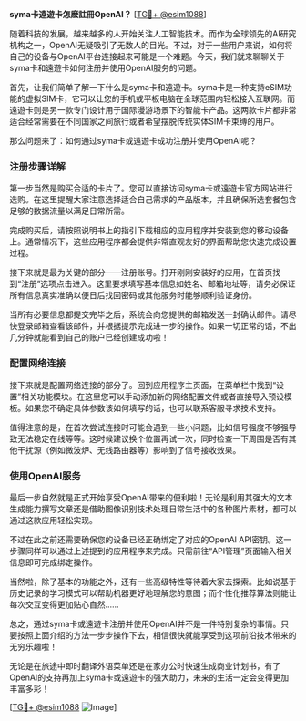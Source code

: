 **syma卡遠遊卡怎麽註冊OpenAI？** [[TG💪+ @esim1088](https://t.me/s/esim1088)]

随着科技的发展，越来越多的人开始关注人工智能技术。而作为全球领先的AI研究机构之一，OpenAI无疑吸引了无数人的目光。不过，对于一些用户来说，如何将自己的设备与OpenAI平台连接起来可能是一个难题。今天，我们就来聊聊关于syma卡和遠遊卡如何注册并使用OpenAI服务的问题。

首先，让我们简单了解一下什么是syma卡和遠遊卡。syma卡是一种支持eSIM功能的虚拟SIM卡，它可以让您的手机或平板电脑在全球范围内轻松接入互联网。而遠遊卡则是另一款专门设计用于国际漫游场景下的智能卡产品。这两款卡片都非常适合经常需要在不同国家之间旅行或者希望摆脱传统实体SIM卡束缚的用户。

那么问题来了：如何通过syma卡或遠遊卡成功注册并使用OpenAI呢？

### 注册步骤详解

第一步当然是购买合适的卡片了。您可以直接访问syma卡或遠遊卡官方网站进行选购。在这里提醒大家注意选择适合自己需求的产品版本，并且确保所选套餐包含足够的数据流量以满足日常所需。

完成购买后，请按照说明书上的指引下载相应的应用程序并安装到您的移动设备上。通常情况下，这些应用程序都会提供非常直观友好的界面帮助您快速完成设置过程。

接下来就是最为关键的部分——注册账号。打开刚刚安装好的应用，在首页找到“注册”选项点击进入。这里要求填写基本信息如姓名、邮箱地址等，请务必保证所有信息真实准确以便日后找回密码或其他服务时能够顺利验证身份。

当所有必要信息都提交完毕之后，系统会向您提供的邮箱发送一封确认邮件。请尽快登录邮箱查看该邮件，并根据提示完成进一步的操作。如果一切正常的话，不出几分钟就能看到自己的账户已经创建成功啦！

### 配置网络连接

接下来就是配置网络连接的部分了。回到应用程序主页面，在菜单栏中找到“设置”相关功能模块。在这里您可以手动添加新的网络配置文件或者直接导入预设模板。如果您不确定具体参数该如何填写的话，也可以联系客服寻求技术支持。

值得注意的是，在首次尝试连接时可能会遇到一些小问题，比如信号强度不够强导致无法稳定在线等等。这时候建议换个位置再试一次，同时检查一下周围是否有其他干扰源（例如微波炉、无线路由器等）影响到了信号接收效果。

### 使用OpenAI服务

最后一步自然就是正式开始享受OpenAI带来的便利啦！无论是利用其强大的文本生成能力撰写文章还是借助图像识别技术处理日常生活中的各种图片素材，都可以通过这款应用轻松实现。

不过在此之前还需要确保您的设备已经正确绑定了对应的OpenAI API密钥。这一步骤同样可以通过上述提到的应用程序来完成。只需前往“API管理”页面输入相关信息即可完成绑定操作。

当然啦，除了基本的功能之外，还有一些高级特性等待着大家去探索。比如说基于历史记录的学习模式可以帮助机器更好地理解您的意图；而个性化推荐算法则能让每次交互变得更加贴心自然……

总之，通过syma卡或遠遊卡注册并使用OpenAI并不是一件特别复杂的事情。只要按照上面介绍的方法一步步操作下去，相信很快就能享受到这项前沿技术带来的无穷乐趣啦！

无论是在旅途中即时翻译外语菜单还是在家办公时快速生成商业计划书，有了OpenAI的支持再加上syma卡或遠遊卡的强大助力，未来的生活一定会变得更加丰富多彩！

[[TG💪+ @esim1088](https://t.me/s/esim1088) ![Image](https://i.postimg.cc/4NQfJmqS/Snipaste-2025-05-13-00-14-12.png)]